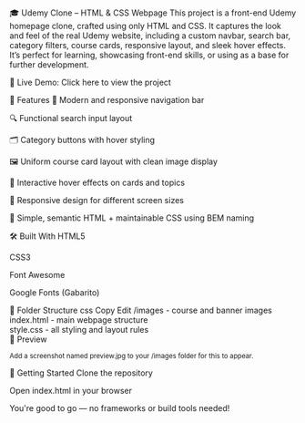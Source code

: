  🎓 Udemy Clone – HTML & CSS Webpage
This project is a front-end Udemy homepage clone, crafted using only HTML and CSS. It captures the look and feel of the real Udemy website, including a custom navbar, search bar, category filters, course cards, responsive layout, and sleek hover effects. It’s perfect for learning, showcasing front-end skills, or using as a base for further development.

🔗 Live Demo: Click here to view the project

[
](https://github.com/Jenidevops/Udemy-clone-Webpage-/settings/pages#:~:text=https%3A//jenidevops.github.io/Udemy%2Dclone%2DWebpage%2D/)


🌟 Features
🧭 Modern and responsive navigation bar

🔍 Functional search input layout

🗂️ Category buttons with hover styling

🖼️ Uniform course card layout with clean image display

🎯 Interactive hover effects on cards and topics

📱 Responsive design for different screen sizes

🦄 Simple, semantic HTML + maintainable CSS using BEM naming

🛠️ Built With
HTML5

CSS3

Font Awesome

Google Fonts (Gabarito)

📁 Folder Structure
css
Copy
Edit
/images        - course and banner images  
index.html     - main webpage structure  
style.css      - all styling and layout rules  
📸 Preview

<sub>Add a screenshot named preview.jpg to your /images folder for this to appear.</sub>

🚀 Getting Started
Clone the repository

Open index.html in your browser

You're good to go — no frameworks or build tools needed!

